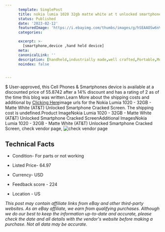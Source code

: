 ```yaml
---
      template: SinglePost
      title: nokia lumia 1020 32gb matte white at t unlocked smartphone cracked screen
      status: Published
      date: '2023-02-12'
      featuredImage: 'https://i.ebayimg.com/thumbs/images/g/hSEAAOSw6nVi7YpQ/s-l225.jpg'
      categories: 

      excerpt: >-
        [smartphone,device ,hand held device]
      meta:
      canonicalLink: ''
      description: [handheld,industrially made,well crafted,Portable,Mobile,Compact,Convenient,Lightweight,Maneuverable,Man-portable,Miniature,Carriable,Hand-held,Light,Holdable,Transportable,Mobile device,Pocket-sized,On-the-go,Wireless,Cordless,Compact size,Convenient size, smartphone,device ,hand held device]
      noindex: false

        
---
```

$
    User-approved, this Cell Phones & Smartphones device is available at a discounted price of 55.8742 after a 14% discount and has a rating of 2 as of the time this blog was written.Learn More about the shipping costs and additional by [Clicking Here](https://www.ebay.com/itm/255964034191?hash=item3b98a5348f%3Ag%3AhSEAAOSw6nVi7YpQ&mkevt=1&mkcid=1&mkrid=711-53200-19255-0&campid=%253CePNCampaignId%253E&customid=%253CreferenceId%253E&toolid=10049)image urls for the Nokia Lumia 1020 - 32GB - Matte White (AT&T) Unlocked Smartphone Cracked Screen. The shipping cost is undefined.Product ImageNokia Lumia 1020 - 32GB - Matte White (AT&T) Unlocked Smartphone Cracked ScreenAdditional ImagesNokia Lumia 1020 - 32GB - Matte White (AT&T) Unlocked Smartphone Cracked Screen, check vendor page, ![check vendor page](https://origin-galleryplus.ebayimg.com/ws/web/255964034191_2_0_1/225x225.jpg,https://origin-galleryplus.ebayimg.com/ws/web/255964034191_3_0_1/225x225.jpg,https://origin-galleryplus.ebayimg.com/ws/web/255964034191_4_0_1/225x225.jpg,https://origin-galleryplus.ebayimg.com/ws/web/255964034191_5_0_1/225x225.jpg,https://origin-galleryplus.ebayimg.com/ws/web/255964034191_6_0_1/225x225.jpg,https://origin-galleryplus.ebayimg.com/ws/web/255964034191_7_0_1/225x225.jpg,https://origin-galleryplus.ebayimg.com/ws/web/255964034191_8_0_1/225x225.jpg)
    
    

 ## Technical Facts 



     
      

 - Condition- For parts or not working 


      

 - Listed Price- 64.97 


      

 - Currency- USD 


      

 - Feedback score - 224 


      

 - Location - US 


      
      

 *_This post may contain affiliate links from eBay and other third-party websites. As an eBay affiliate, we earn from qualifying purchases. Although we do our best to keep the information up-to-date and accurate, please check the date and all details with the vendor's website before making a purchase. Not all data may be accurate._*



    
    
    
    
    